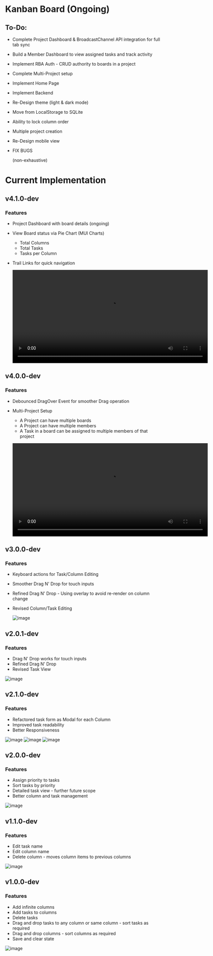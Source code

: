 # Kanban Board (Ongoing)

## To-Do:
- Complete Project Dashboard & BroadcastChannel API integration for full tab sync
- Build a Member Dashboard to view assigned tasks and track activity
- Implement RBA Auth - CRUD authority to boards in a project
- Complete Multi-Project setup
- Implement Home Page
- Implement Backend
- Re-Design theme (light & dark mode)
- Move from LocalStorage to SQLite
- Ability to lock column order
- Multiple project creation
- Re-Design mobile view
- FIX BUGS

  (non-exhaustive)
  
# Current Implementation

## v4.1.0-dev
   ### Features
  - Project Dashboard with board details (ongoing)
  - View Board status via Pie Chart (MUI Charts)
      - Total Columns
      - Total Tasks
      - Tasks per Column
  - Trail Links for quick navigation
       
    <video width="630" height="300" src="https://github.com/user-attachments/assets/4124c6ed-18b5-40fe-a2f0-8bcedad67a13"></video>    

## v4.0.0-dev
   ### Features
  - Debounced DragOver Event for smoother Drag operation
  - Multi-Project Setup
      - A Project can have multiple boards
      - A Project can have multiple members
      - A Task in a board can be assigned to multiple members of that project
   
    <video width="630" height="300" src="https://github.com/user-attachments/assets/1b6e79be-23d9-4b3d-bc01-09f91ae94d9e"></video>    

## v3.0.0-dev
   ### Features
  - Keyboard actions for Task/Column Editing
  - Smoother Drag N' Drop for touch inputs
  - Refined Drag N' Drop - Using overlay to avoid re-render on column change
  - Revised Column/Task Editing

    ![image](https://github.com/user-attachments/assets/3ca8e0f9-3113-4050-b4bb-19218ade5f78)



## v2.0.1-dev
   ### Features
  - Drag N' Drop works for touch inputs
  - Refined Drag N' Drop
  - Revised Task View

  ![image](https://github.com/user-attachments/assets/10363059-634f-46da-b41f-fa3525d82d32)

## v2.1.0-dev
   ### Features
  - Refactored task form as Modal for each Column
  - Improved task readability
  - Better Responsiveness

  ![image](https://github.com/user-attachments/assets/18900c22-67bf-4173-9d65-e782b9b564b8)
  ![image](https://github.com/user-attachments/assets/6c0bee63-9e26-41f3-be49-127f3eb075f3)
  ![image](https://github.com/user-attachments/assets/09ac20ee-5d3f-443c-a330-8781b66b4ddc)

## v2.0.0-dev
   ### Features
  - Assign priority to tasks
  - Sort tasks by priority
  - Detailed task view - further future scope
  - Better column and task management

  ![image](https://github.com/user-attachments/assets/cf6493e9-9ad2-481c-acd9-4d4eef7aa3c5)


## v1.1.0-dev
   ### Features
  - Edit task name
  - Edit column name
  - Delete column - moves column items to previous columns

  ![image](https://github.com/user-attachments/assets/677c7c67-a34c-41df-b81e-822a73532f2c)

## v1.0.0-dev
  ### Features
  - Add infinite columns
  - Add tasks to columns
  - Delete tasks
  - Drag and drop tasks to any column or same column - sort tasks as required
  - Drag and drop columns - sort columns as required
  - Save and clear state

  ![image](https://github.com/user-attachments/assets/cb887e10-4eee-4b18-a1da-d4a6d36e6c7b)

